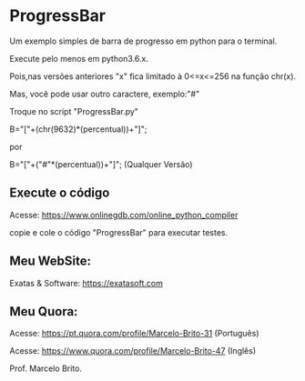 # ProgressBar
Um exemplo simples de barra de progresso em python para o terminal. 

Execute pelo menos em python3.6.x.

Pois,nas versões anteriores "x" fica limitado à 0<=x<=256 na função chr(x).

Mas, você pode usar outro caractere, exemplo:"#" 

Troque no script "ProgressBar.py"

B="["+(chr(9632)*(percentual))+"]";

por

B="["+("#"*(percentual))+"]"; (Qualquer Versão) 


## Execute o código

Acesse: https://www.onlinegdb.com/online_python_compiler

copie e cole o código "ProgressBar" para executar testes.

## Meu WebSite:

Exatas & Software: https://exatasoft.com

## Meu Quora:

Acesse: https://pt.quora.com/profile/Marcelo-Brito-31 (Português)

Acesse: https://www.quora.com/profile/Marcelo-Brito-47 (Inglês)

Prof. Marcelo Brito.
